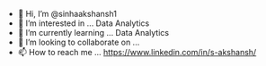 - 👋 Hi, I’m @sinhaakshansh1
- 👀 I’m interested in ... Data Analytics
- 🌱 I’m currently learning ... Data Analytics
- 💞️ I’m looking to collaborate on ...
- 📫 How to reach me ...  https://www.linkedin.com/in/s-akshansh/

<!---
sinhaakshansh1/sinhaakshansh1 is a ✨ special ✨ repository because its `README.md` (this file) appears on your GitHub profile.
You can click the Preview link to take a look at your changes.
--->

